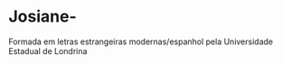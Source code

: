 # Josiane-
Formada em letras estrangeiras modernas/espanhol pela Universidade Estadual de Londrina 
